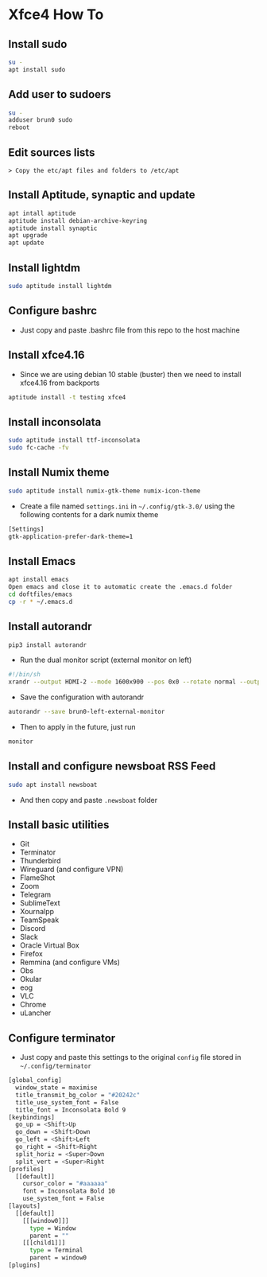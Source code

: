 # Xfce4 How To


## Install sudo

```bash
su -
apt install sudo
```

## Add user to sudoers

```bash
su -
adduser brun0 sudo
reboot
```

## Edit sources lists

```
> Copy the etc/apt files and folders to /etc/apt
```

## Install Aptitude, synaptic and update

```bash
apt intall aptitude
aptitude install debian-archive-keyring
aptitude install synaptic
apt upgrade
apt update
```

## Install lightdm

```bash
sudo aptitude install lightdm
```

## Configure bashrc

* Just copy and paste .bashrc file from this repo to the host machine

## Install xfce4.16 

* Since we are using debian 10 stable (buster) then we need to install xfce4.16 from backports

```bash
aptitude install -t testing xfce4
```

## Install inconsolata

```bash
sudo aptitude install ttf-inconsolata
sudo fc-cache -fv
```

## Install Numix theme

```bash
sudo aptitude install numix-gtk-theme numix-icon-theme
```

* Create a file named `settings.ini` in `~/.config/gtk-3.0/` using the following contents for a dark numix theme

```bash
[Settings]
gtk-application-prefer-dark-theme=1
```

## Install Emacs

```bash
apt install emacs
Open emacs and close it to automatic create the .emacs.d folder
cd doftfiles/emacs
cp -r * ~/.emacs.d
```

## Install autorandr

```bash
pip3 install autorandr
```

* Run the dual monitor script (external monitor on left)

```bash
#!/bin/sh
xrandr --output HDMI-2 --mode 1600x900 --pos 0x0 --rotate normal --output HDMI-1 --off --output DP-1 --off --output eDP-1 --primary --mode 1920x1080 --pos 1600x0 --rotate normal --output DP-2 --off
```

* Save the configuration with autorandr

```bash
autorandr --save brun0-left-external-monitor
```

* Then to apply in the future, just run 

```bash
monitor
```


## Install and configure newsboat RSS Feed

```bash
sudo apt install newsboat
```

* And then copy and paste `.newsboat` folder


## Install basic utilities

* Git
* Terminator
* Thunderbird
* Wireguard (and configure VPN)
* FlameShot
* Zoom
* Telegram
* SublimeText
* Xournalpp
* TeamSpeak
* Discord
* Slack
* Oracle Virtual Box
* Firefox
* Remmina (and configure VMs)
* Obs
* Okular
* eog
* VLC
* Chrome
* uLancher

## Configure terminator

* Just copy and paste this settings to the original `config` file stored in `~/.config/terminator`

```bash
[global_config]
  window_state = maximise
  title_transmit_bg_color = "#20242c"
  title_use_system_font = False
  title_font = Inconsolata Bold 9
[keybindings]
  go_up = <Shift>Up
  go_down = <Shift>Down
  go_left = <Shift>Left
  go_right = <Shift>Right
  split_horiz = <Super>Down
  split_vert = <Super>Right
[profiles]
  [[default]]
    cursor_color = "#aaaaaa"
    font = Inconsolata Bold 10
    use_system_font = False
[layouts]
  [[default]]
    [[[window0]]]
      type = Window
      parent = ""
    [[[child1]]]
      type = Terminal
      parent = window0
[plugins]
```